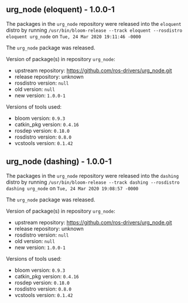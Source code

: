 ## urg_node (eloquent) - 1.0.0-1

The packages in the `urg_node` repository were released into the `eloquent` distro by running `/usr/bin/bloom-release --track eloquent --rosdistro eloquent urg_node` on `Tue, 24 Mar 2020 19:11:46 -0000`

The `urg_node` package was released.

Version of package(s) in repository `urg_node`:

- upstream repository: https://github.com/ros-drivers/urg_node.git
- release repository: unknown
- rosdistro version: `null`
- old version: `null`
- new version: `1.0.0-1`

Versions of tools used:

- bloom version: `0.9.3`
- catkin_pkg version: `0.4.16`
- rosdep version: `0.18.0`
- rosdistro version: `0.8.0`
- vcstools version: `0.1.42`


## urg_node (dashing) - 1.0.0-1

The packages in the `urg_node` repository were released into the `dashing` distro by running `/usr/bin/bloom-release --track dashing --rosdistro dashing urg_node` on `Tue, 24 Mar 2020 19:08:57 -0000`

The `urg_node` package was released.

Version of package(s) in repository `urg_node`:

- upstream repository: https://github.com/ros-drivers/urg_node.git
- release repository: unknown
- rosdistro version: `null`
- old version: `null`
- new version: `1.0.0-1`

Versions of tools used:

- bloom version: `0.9.3`
- catkin_pkg version: `0.4.16`
- rosdep version: `0.18.0`
- rosdistro version: `0.8.0`
- vcstools version: `0.1.42`


